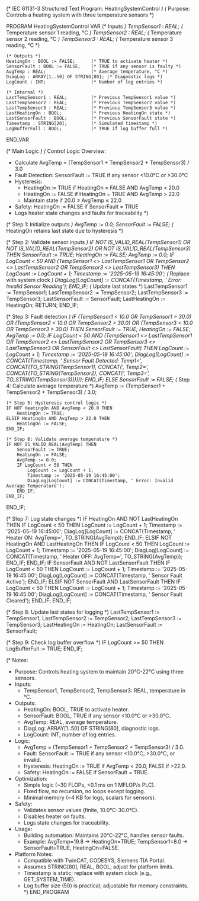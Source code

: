 (* IEC 61131-3 Structured Text Program: HeatingSystemControl *)
(* Purpose: Controls a heating system with three temperature sensors *)

PROGRAM HeatingSystemControl
VAR
    (* Inputs *)
    TempSensor1 : REAL;             (* Temperature sensor 1 reading, °C *)
    TempSensor2 : REAL;             (* Temperature sensor 2 reading, °C *)
    TempSensor3 : REAL;             (* Temperature sensor 3 reading, °C *)

    (* Outputs *)
    HeatingOn : BOOL := FALSE;      (* TRUE to activate heater *)
    SensorFault : BOOL := FALSE;    (* TRUE if any sensor is faulty *)
    AvgTemp : REAL;                 (* Average temperature, °C *)
    DiagLog : ARRAY[1..50] OF STRING[80]; (* Diagnostic logs *)
    LogCount : INT;                 (* Number of log entries *)

    (* Internal *)
    LastTempSensor1 : REAL;         (* Previous TempSensor1 value *)
    LastTempSensor2 : REAL;         (* Previous TempSensor2 value *)
    LastTempSensor3 : REAL;         (* Previous TempSensor3 value *)
    LastHeatingOn : BOOL;           (* Previous HeatingOn state *)
    LastSensorFault : BOOL;         (* Previous SensorFault state *)
    Timestamp : STRING[20];         (* Simulated timestamp *)
    LogBufferFull : BOOL;           (* TRUE if log buffer full *)
END_VAR

(* Main Logic *)
(* Control Logic Overview:
   - Calculate AvgTemp = (TempSensor1 + TempSensor2 + TempSensor3) / 3.0
   - Fault Detection: SensorFault := TRUE if any sensor <10.0°C or >30.0°C
   - Hysteresis:
     - HeatingOn := TRUE if HeatingOn = FALSE AND AvgTemp < 20.0
     - HeatingOn := FALSE if HeatingOn = TRUE AND AvgTemp > 22.0
     - Maintain state if 20.0 ≤ AvgTemp ≤ 22.0
   - Safety: HeatingOn := FALSE if SensorFault = TRUE
   - Logs heater state changes and faults for traceability
*)

(* Step 1: Initialize outputs *)
AvgTemp := 0.0;
SensorFault := FALSE;
(* HeatingOn retains last state due to hysteresis *)

(* Step 2: Validate sensor inputs *)
IF NOT IS_VALID_REAL(TempSensor1) OR NOT IS_VALID_REAL(TempSensor2) OR NOT IS_VALID_REAL(TempSensor3) THEN
    SensorFault := TRUE;
    HeatingOn := FALSE;
    AvgTemp := 0.0;
    IF LogCount < 50 AND (TempSensor1 <> LastTempSensor1 OR 
                          TempSensor2 <> LastTempSensor2 OR 
                          TempSensor3 <> LastTempSensor3) THEN
        LogCount := LogCount + 1;
        Timestamp := '2025-05-19 16:45:00'; (* Replace with system clock *)
        DiagLog[LogCount] := CONCAT(Timestamp, ' Error: Invalid Sensor Reading');
    END_IF;
    (* Update last states *)
    LastTempSensor1 := TempSensor1;
    LastTempSensor2 := TempSensor2;
    LastTempSensor3 := TempSensor3;
    LastSensorFault := SensorFault;
    LastHeatingOn := HeatingOn;
    RETURN;
END_IF;

(* Step 3: Fault detection *)
IF (TempSensor1 < 10.0 OR TempSensor1 > 30.0) OR 
   (TempSensor2 < 10.0 OR TempSensor2 > 30.0) OR 
   (TempSensor3 < 10.0 OR TempSensor3 > 30.0) THEN
    SensorFault := TRUE;
    HeatingOn := FALSE;
    AvgTemp := 0.0;
    IF LogCount < 50 AND (TempSensor1 <> LastTempSensor1 OR 
                          TempSensor2 <> LastTempSensor2 OR 
                          TempSensor3 <> LastTempSensor3 OR 
                          SensorFault <> LastSensorFault) THEN
        LogCount := LogCount + 1;
        Timestamp := '2025-05-19 16:45:00';
        DiagLog[LogCount] := CONCAT(Timestamp, ' Sensor Fault Detected: Temp1=', 
            CONCAT(TO_STRING(TempSensor1), CONCAT(', Temp2=', 
            CONCAT(TO_STRING(TempSensor2), CONCAT(', Temp3=', TO_STRING(TempSensor3))))));
    END_IF;
ELSE
    SensorFault := FALSE;
    (* Step 4: Calculate average temperature *)
    AvgTemp := (TempSensor1 + TempSensor2 + TempSensor3) / 3.0;

    (* Step 5: Hysteresis control logic *)
    IF NOT HeatingOn AND AvgTemp < 20.0 THEN
        HeatingOn := TRUE;
    ELSIF HeatingOn AND AvgTemp > 22.0 THEN
        HeatingOn := FALSE;
    END_IF;

    (* Step 6: Validate average temperature *)
    IF NOT IS_VALID_REAL(AvgTemp) THEN
        SensorFault := TRUE;
        HeatingOn := FALSE;
        AvgTemp := 0.0;
        IF LogCount < 50 THEN
            LogCount := LogCount + 1;
            Timestamp := '2025-05-19 16:45:00';
            DiagLog[LogCount] := CONCAT(Timestamp, ' Error: Invalid Average Temperature');
        END_IF;
    END_IF;
END_IF;

(* Step 7: Log state changes *)
IF HeatingOn AND NOT LastHeatingOn THEN
    IF LogCount < 50 THEN
        LogCount := LogCount + 1;
        Timestamp := '2025-05-19 16:45:00';
        DiagLog[LogCount] := CONCAT(Timestamp, ' Heater ON: AvgTemp=', TO_STRING(AvgTemp));
    END_IF;
ELSIF NOT HeatingOn AND LastHeatingOn THEN
    IF LogCount < 50 THEN
        LogCount := LogCount + 1;
        Timestamp := '2025-05-19 16:45:00';
        DiagLog[LogCount] := CONCAT(Timestamp, ' Heater OFF: AvgTemp=', TO_STRING(AvgTemp));
    END_IF;
END_IF;
IF SensorFault AND NOT LastSensorFault THEN
    IF LogCount < 50 THEN
        LogCount := LogCount + 1;
        Timestamp := '2025-05-19 16:45:00';
        DiagLog[LogCount] := CONCAT(Timestamp, ' Sensor Fault Active');
    END_IF;
ELSIF NOT SensorFault AND LastSensorFault THEN
    IF LogCount < 50 THEN
        LogCount := LogCount + 1;
        Timestamp := '2025-05-19 16:45:00';
        DiagLog[LogCount] := CONCAT(Timestamp, ' Sensor Fault Cleared');
    END_IF;
END_IF;

(* Step 8: Update last states for logging *)
LastTempSensor1 := TempSensor1;
LastTempSensor2 := TempSensor2;
LastTempSensor3 := TempSensor3;
LastHeatingOn := HeatingOn;
LastSensorFault := SensorFault;

(* Step 9: Check log buffer overflow *)
IF LogCount >= 50 THEN
    LogBufferFull := TRUE;
END_IF;

(* Notes:
   - Purpose: Controls heating system to maintain 20°C-22°C using three sensors.
   - Inputs:
     - TempSensor1, TempSensor2, TempSensor3: REAL, temperature in °C.
   - Outputs:
     - HeatingOn: BOOL, TRUE to activate heater.
     - SensorFault: BOOL, TRUE if any sensor <10.0°C or >30.0°C.
     - AvgTemp: REAL, average temperature.
     - DiagLog: ARRAY[1..50] OF STRING[80], diagnostic logs.
     - LogCount: INT, number of log entries.
   - Logic:
     - AvgTemp = (TempSensor1 + TempSensor2 + TempSensor3) / 3.0.
     - Fault: SensorFault := TRUE if any sensor <10.0°C, >30.0°C, or invalid.
     - Hysteresis: HeatingOn := TRUE if AvgTemp < 20.0, FALSE if >22.0.
     - Safety: HeatingOn := FALSE if SensorFault = TRUE.
   - Optimization:
     - Simple logic (~30 FLOPs, <0.1 ms on 1 MFLOP/s PLC).
     - Fixed flow, no recursion, no loops except logging.
     - Minimal memory (~4 KB for logs, scalars for sensors).
   - Safety:
     - Validates sensor values (finite, 10.0°C-30.0°C).
     - Disables heater on faults.
     - Logs state changes for traceability.
   - Usage:
     - Building automation: Maintains 20°C-22°C, handles sensor faults.
     - Example: AvgTemp=19.8 → HeatingOn=TRUE; TempSensor1=8.0 → SensorFault=TRUE, HeatingOn=FALSE.
   - Platform Notes:
     - Compatible with TwinCAT, CODESYS, Siemens TIA Portal.
     - Assumes STRING[80], REAL, BOOL; adjust for platform limits.
     - Timestamp is static; replace with system clock (e.g., GET_SYSTEM_TIME).
     - Log buffer size (50) is practical; adjustable for memory constraints.
*)
END_PROGRAM
